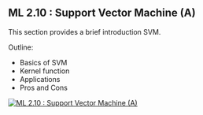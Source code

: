 ## ML 2.10 : Support Vector Machine (A)

This section provides a brief introduction SVM.

Outline:

- Basics of SVM
- Kernel function
- Applications
- Pros and Cons

[![ML 2.10 : Support Vector Machine (A)](https://github.com/riyasai22/winter-of-contributing/blob/06599036f3f46a271ff020a01267ec957d91e4e2/Machine_Learning/Supervised_Machine_Learning/Assets/SVM(audio).png)](https://drive.google.com/file/d/1vTV1FUkQEr_Z1rECvrfXygagfjChnAkK/view?usp=sharing "SVM")
